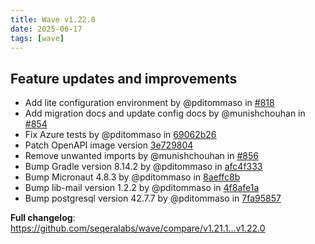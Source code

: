 ```yaml
---
title: Wave v1.22.0
date: 2025-06-17
tags: [wave]
---
```


## Feature updates and improvements

- Add lite configuration environment by @pditommaso in [#818](https://github.com/seqeralabs/wave/pull/818)
- Add migration docs and update config docs by @munishchouhan in [#854](https://github.com/seqeralabs/wave/pull/854)
- Fix Azure tests by @pditommaso in [69062b26](https://github.com/seqeralabs/wave/commit/69062b264289824ca95e162794f6e392400123a5)
- Patch OpenAPI image version [3e729804](https://github.com/seqeralabs/wave/commit/3e729804b83629bc70fb63c980d50d5efbc5ab7b)
- Remove unwanted imports by @munishchouhan in [#856](https://github.com/seqeralabs/wave/pull/856)
- Bump Gradle version 8.14.2 by @pditommaso in [afc4f333](https://github.com/seqeralabs/wave/commit/afc4f33351398d7e3933350520b99a5502f32d9c)
- Bump Micronaut 4.8.3 by @pditommaso in [8aeffc8b](https://github.com/seqeralabs/wave/commit/8aeffc8be35175eafeadbeb74d238e0b6f2e1413)
- Bump lib-mail version 1.2.2 by @pditommaso in [4f8afe1a](https://github.com/seqeralabs/wave/commit/4f8afe1a783cdffc927c14846d14eac88e8b8543)
- Bump postgresql version 42.7.7 by @pditommaso in [7fa95857](https://github.com/seqeralabs/wave/commit/7fa95857f7bee13437dd47bf15738120f9a4d481)

**Full changelog**: https://github.com/seqeralabs/wave/compare/v1.21.1...v1.22.0
